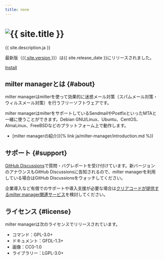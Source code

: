 ```yaml
---
title: none
---
```


<div class="jumbotron">
  <h1>
    <img alt="{{ site.title }}"
         title="{{ site.title }}"
         src="{% link /images/milter-manager-logo.png %}">
  </h1>
  <p>{{ site.description.ja }}</p>
  <p>最新版（<a href="{% link ja/news/index.md %}#version-{{ site.version | replace:".", "-" }}">{{ site.version }}</a>）は{{ site.release_date }}にリリースされました。
  </p>
  <p>
    <a href="{% link ja/install/index.md %}"
       class="btn btn-primary btn-lg"
       role="button">Install</a>
  </p>
</div>

## milter managerとは {#about}

milter managerはmilterを使って効果的に迷惑メール対策（スパムメール対策・ウィルスメール対策）を行うフリーソフトウェアです。

milter managerはmilterをサポートしているSendmailやPostfixといったMTAと一緒に使うことができます。Debian GNU/Linux、Ubuntu、CentOS、AlmaLinux、FreeBSDなどのプラットフォーム上で動作します。

* [milter managerの紹介]({% link ja/milter-manager/introduction.md %})

## サポート {#support}

[GitHub Discussions](https://github.com/milter-manager/milter-manager/discussions)で質問・バグレポートを受け付けています。新バージョンのアナウンスもGitHub Discussionsに告知されるので、milter managerを利用している場合はGitHub Discussionsをウォッチしてください。

企業導入など有償でのサポートや導入支援が必要な場合は[クリアコードが提供するmilter manager関連サービス](https://www.clear-code.com/services/milter-manager.html)を検討してください。

## ライセンス {#license}

milter managerは次のライセンスでリリースされています。

* コマンド：GPL-3.0+
* ドキュメント：GFDL-1.3+
* 画像：CC0-1.0
* ライブラリー：LGPL-3.0+
